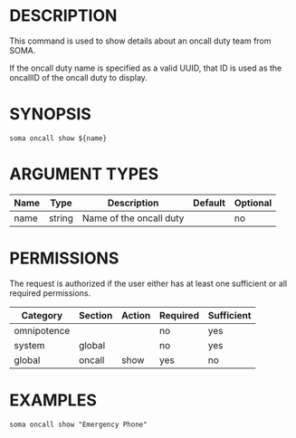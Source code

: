 # DESCRIPTION

This command is used to show details about  an oncall duty team
from SOMA.

If the oncall duty name is specified as a valid UUID, that ID is
used as the oncallID of the oncall duty to display.

# SYNOPSIS

```
soma oncall show ${name}
```

# ARGUMENT TYPES

Name | Type |     Description   | Default | Optional
 --- |  --- | ----------------- | ------- | --------
name | string | Name of the oncall duty | | no

# PERMISSIONS

The request is authorized if the user either has at least one
sufficient or all required permissions.

Category | Section | Action | Required | Sufficient
 ------- | ------- | ------ | -------- | ----------
omnipotence | | | no | yes
system | global | | no | yes
global | oncall | show | yes | no

# EXAMPLES

```
soma oncall show "Emergency Phone"
```

